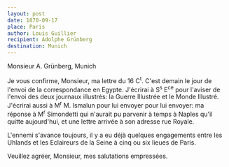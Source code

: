 ```yaml
---
layout: post
date: 1870-09-17
place: Paris
author: Louis Guillier
recipient: Adolphe Grünberg
destination: Munich
---
```


Monsieur A. Grünberg, Munich


Je vous confirme, Monsieur, ma lettre du 16 C<sup>t</sup>. C'est demain le jour de l'envoi
de la correspondance en Egypte. J'écrirai à S<sup>s</sup> E<sup>ce</sup> pour l'aviser de l'envoi des
deux journaux illustrés: la Guerre Illustrée et le Monde Illustré. J'écrirai
aussi à M<sup>r</sup> M. Ismalun pour lui envoyer pour lui envoyer: ma réponse à M<sup>r</sup>
Simondetti qui n'aurait pu parvenir à temps à Naples qu'il quitte aujourd'hui,
et une lettre arrivée à son adresse rue Royale.

L'ennemi s'avance toujours, il y a eu déjà quelques engagements entre les
Uhlands et les Eclaireurs de la Seine à cinq ou six lieues de Paris.

Veuillez agréer, Monsieur, mes salutations empressées.
